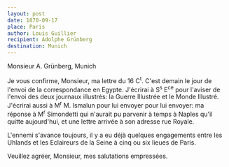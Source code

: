 ```yaml
---
layout: post
date: 1870-09-17
place: Paris
author: Louis Guillier
recipient: Adolphe Grünberg
destination: Munich
---
```


Monsieur A. Grünberg, Munich


Je vous confirme, Monsieur, ma lettre du 16 C<sup>t</sup>. C'est demain le jour de l'envoi
de la correspondance en Egypte. J'écrirai à S<sup>s</sup> E<sup>ce</sup> pour l'aviser de l'envoi des
deux journaux illustrés: la Guerre Illustrée et le Monde Illustré. J'écrirai
aussi à M<sup>r</sup> M. Ismalun pour lui envoyer pour lui envoyer: ma réponse à M<sup>r</sup>
Simondetti qui n'aurait pu parvenir à temps à Naples qu'il quitte aujourd'hui,
et une lettre arrivée à son adresse rue Royale.

L'ennemi s'avance toujours, il y a eu déjà quelques engagements entre les
Uhlands et les Eclaireurs de la Seine à cinq ou six lieues de Paris.

Veuillez agréer, Monsieur, mes salutations empressées.
